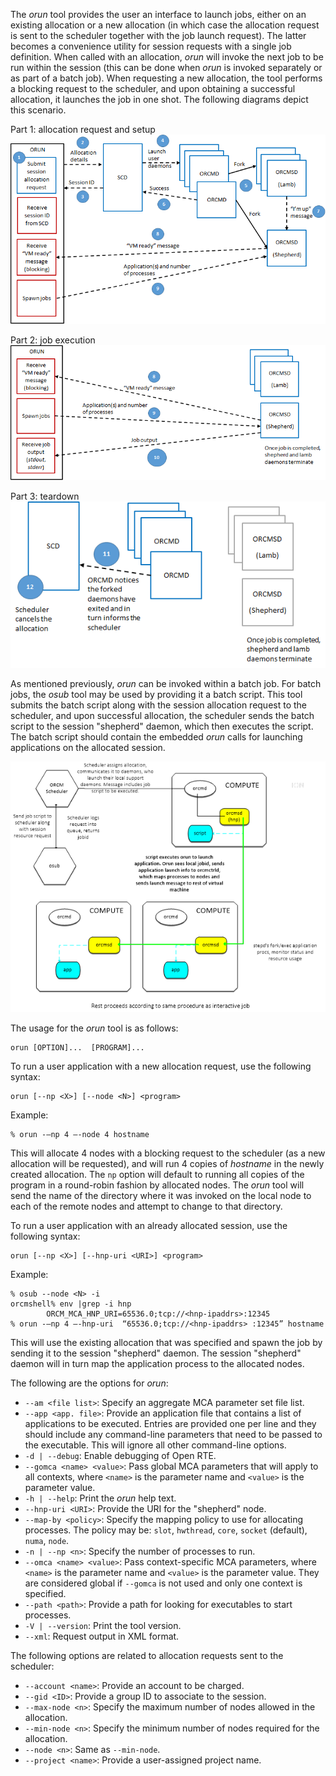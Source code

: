 The _orun_ tool provides the user an interface to launch jobs, either on an existing allocation or a new allocation (in which case the allocation request is sent to the scheduler together with the job launch request).  The latter becomes a convenience utility for session requests with a single job definition.  When called with an allocation, _orun_ will invoke the next job to be run within the session (this can be done when _orun_ is invoked separately or as part of a batch job).  When requesting a new allocation, the tool performs a blocking request to the scheduler, and upon obtaining a successful allocation, it launches the job in one shot.  The following diagrams depict this scenario.

Part 1: allocation request and setup
![](3-ORCM-User-Guide/3.1-ORCM-Tools/Single-Shot-Job-Launch-Part-1.png)

Part 2: job execution
![](3-ORCM-User-Guide/3.1-ORCM-Tools/Single-Shot-Job-Launch-Part-2.png)

Part 3: teardown
![](3-ORCM-User-Guide/3.1-ORCM-Tools/Single-Shot-Job-Launch-Part-3.png)

As mentioned previously, _orun_ can be invoked within a batch job.  For batch jobs, the _osub_ tool may be used by providing it a batch script.  This tool submits the batch script along with the session allocation request to the scheduler, and upon successful allocation, the scheduler sends the batch script to the session "shepherd" daemon, which then executes the script.  The batch script should contain the embedded _orun_ calls for launching applications on the allocated session.

![](3-ORCM-User-Guide/3.1-ORCM-Tools/Job-Script-Launch-Method.png)

The usage for the _orun_ tool is as follows:
```
orun [OPTION]...  [PROGRAM]...
```

To run a user application with a new allocation request, use the following syntax:
```
orun [--np <X>] [--node <N>] <program>
```

Example:
```
% orun -–np 4 –-node 4 hostname
```

This will allocate 4 nodes with a blocking request to the scheduler (as a new allocation will be requested), and will run 4 copies of _hostname_ in the newly created allocation. The `np` option will default to running all copies of the program in a round-robin fashion by allocated nodes. The _orun_ tool will send the name of the directory where it was invoked on the local node to each of the remote nodes and attempt to change to that directory.

To run a user application with an already allocated session, use the following syntax:
```
orun [--np <X>] [--hnp-uri <URI>] <program>
```

Example:
```
% osub --node <N> -i
orcmshell% env |grep -i hnp
        ORCM_MCA_HNP_URI=65536.0;tcp://<hnp-ipaddrs>:12345
% orun -–np 4 –-hnp-uri  “65536.0;tcp://<hnp-ipaddrs> :12345” hostname
```

This will use the existing allocation that was specified and spawn the job by sending it to the session "shepherd" daemon.  The session "shepherd" daemon will in turn map the application process to the allocated nodes.

The following are the options for _orun_:

* `--am <file list>`: Specify an aggregate MCA parameter set file list.
* `--app <app. file>`: Provide an application file that contains a list of applications to be executed.  Entries are provided one per line and they should include any command-line parameters that need to be passed to the executable.  This will ignore all other command-line options.
* `-d | --debug`: Enable debugging of Open RTE.
* `--gomca <name> <value>`: Pass global MCA parameters that will apply to all contexts, where `<name>` is the parameter name and `<value>` is the parameter value.
* `-h | --help`: Print the _orun_ help text.
* `--hnp-uri <URI>`: Provide the URI for the "shepherd" node.
* `--map-by <policy>`: Specify the mapping policy to use for allocating processes.  The policy may be: `slot`, `hwthread`, `core`, `socket` (default), `numa`, `node`.
* `-n | --np <n>`: Specify the number of processes to run.
* `--omca <name> <value>`: Pass context-specific MCA parameters, where `<name>` is the parameter name and `<value>` is the parameter value.  They are considered global if `--gomca` is not used and only one context is specified.
* `--path <path>`: Provide a path for looking for executables to start processes.
* `-V | --version`: Print the tool version.
* `--xml`: Request output in XML format.

The following options are related to allocation requests sent to the scheduler:

* `--account <name>`: Provide an account to be charged.
* `--gid <ID>`: Provide a group ID to associate to the session.
* `--max-node <n>`: Specify the maximum number of nodes allowed in the allocation.
* `--min-node <n>`: Specify the minimum number of nodes required for the allocation.
* `--node <n>`: Same as `--min-node`.
* `--project <name>`: Provide a user-assigned project name.
